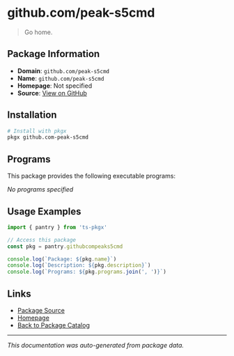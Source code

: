 # github.com/peak-s5cmd

> Go home.

## Package Information

- **Domain**: `github.com/peak-s5cmd`
- **Name**: `github.com/peak-s5cmd`
- **Homepage**: Not specified
- **Source**: [View on GitHub](https://github.com/pkgxdev/pantry/tree/main/projects/github.com/peak-s5cmd/package.yml)

## Installation

```bash
# Install with pkgx
pkgx github.com-peak-s5cmd
```

## Programs

This package provides the following executable programs:

*No programs specified*

## Usage Examples

```typescript
import { pantry } from 'ts-pkgx'

// Access this package
const pkg = pantry.githubcompeaks5cmd

console.log(`Package: ${pkg.name}`)
console.log(`Description: ${pkg.description}`)
console.log(`Programs: ${pkg.programs.join(', ')}`)
```

## Links

- [Package Source](https://github.com/pkgxdev/pantry/tree/main/projects/github.com/peak-s5cmd/package.yml)
- [Homepage](#)
- [Back to Package Catalog](../package-catalog.md)

---

*This documentation was auto-generated from package data.*
